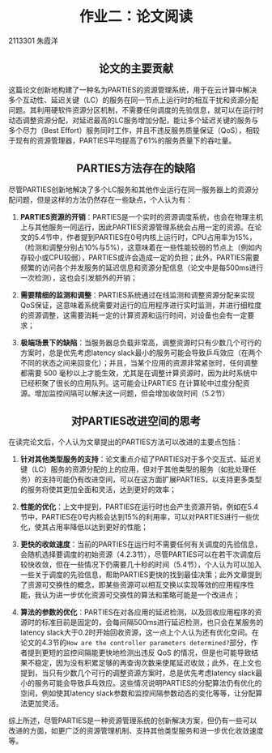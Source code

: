 # <center>作业二：论文阅读</center>
2113301 朱霞洋
<br>

## <center>论文的主要贡献</center>
这篇论文创新地构建了一种名为PARTIES的资源管理系统，用于在云计算中解决多个互动性、延迟关键（LC）的服务在同一节点上运行时的相互干扰和资源分配问题。其利用硬软件资源分区机制，不需要任何调度的先验信息，就可以在运行时动态调整资源分配，对延迟最高的LC服务增加分配，能让多个延迟关键的服务与多个尽力（Best Effort）服务同时工作，并且不违反服务质量保证（QoS），相较于现有的资源管理器，PARTIES平均提高了61%的服务质量下的吞吐量。

## <center>PARTIES方法存在的缺陷</center>
尽管PARTIES创新地解决了多个LC服务和其他作业运行在同一服务器上的资源分配问题，但是这样的方法仍然存在一些缺点，个人认为有：

1. **PARTIES资源的开销**：PARTIES是一个实时的资源调度系统，也会在物理主机上与其他服务一同运行，因此PARTIES资源管理系统会占用一定的资源。在论文的5.4节中，作者提到PARTIES在0号内核上运行时，CPU占用率为15%，（检测和调整分别占10%与5%），这意味着在一些性能较弱的节点上（例如内存较小或CPU较弱），PARTIES或许会造成一定的负担；此外，PARTIES需要频繁的访问各个并发服务的延迟信息和资源分配信息（论文中是每500ms进行一次检测），这也会引发额外的开销；

2. **需要精细的监测和调整**：PARTIES系统通过在线监测和调整资源分配来实现QoS保证，这意味着系统需要对运行的应用程序进行实时监测，并进行细粒度的资源调整，这需要消耗一定的计算资源和运行时间，对设备也会有一定要求；

3. **极端场景下的缺陷**：当服务器总负载非常高，调整资源时只有少数几个可行的方案时，总是优先考虑latency slack最小的服务可能会导致乒乓效应（在两个不同的状态之间来回变化）；并且，当某个应用的资源非常紧张时，任何调整都需要 500 毫秒以上才能生效，尤其是在调整计算资源时，因为此时系统中已经积聚了很长的应用队列。这可能会让PARTIES 在计算轮中过度分配资源。增加监控间隔可以解决这一问题，但会增加收敛时间（5.2节）


## <center>对PARTIES改进空间的思考</center>

在读完论文后，个人认为文章提出的PARTIES方法可以改进的主要点包括：


1. **针对其他类型服务的支持**：论文重点介绍了PARTIES对于多个交互式、延迟关键（LC）服务的资源分配的上的应用，但对于其他类型的服务（如批处理任务）的支持可能仍有改进空间，可以在这方面扩展PARTIES，以支持更多类型的服务将使其更加全面和灵活，达到更好的效率；

2. **性能的优化**：上文中提到，PARTIES在运行时也会产生资源开销，例如在5.4节中，PARTIES在0号内核会达到15%的利用率，可以对PARTIES进行一些优化，使其占用率降低以达到更好的性能；

3. **更快的收敛速度**：当前的PARTIES在运行时不需要任何有关调度的先验信息，会随机选择要调度的初始资源（4.2.3节），尽管PARTIES可以在若干次调度后较快收敛，但在一些情况下仍需要几十秒的时间（5.4节），个人认为可以加入一些关于调度的先验信息，帮助PARTIES更快的找到最佳决策；此外文章提到了资源可交换性的概念，即某些资源可以相互交换以实现等效的应用程序性能，我认为进一步优化资源可交换性的算法和策略可能是一个改进点；

4. **算法的参数的优化**：PARTIES在对各应用的延迟检测，以及回收应用程序的资源时的标准目前是固定的，会每间隔500ms进行延迟检测，也只会在某服务的latency slack大于0.2时开始回收资源，这一点上个人认为还有优化空间。在论文的4.3节的`How are the controller parameters determined?`部分，作者提到更短的监控间隔能更快地检测出违反 QoS 的情况，但是也可能导致结果不稳定，因为没有积累足够的再查询次数来使尾延迟收敛；此外，在上文也提到，当只有少数几个可行的调整资源方案时，总是优先考虑latency slack最小的服务可能会导致乒乓效应。这些情况说明PARTIES的分配算法仍有优化的空间，例如使其latency slack参数和监控间隔参数动态的变化等等，让分配算法更加灵活。

综上所述，尽管PARTIES是一种资源管理系统的创新解决方案，但仍有一些可以改进的方面，如更广泛的资源管理机制、支持其他类型服务和进一步优化收敛速度等。